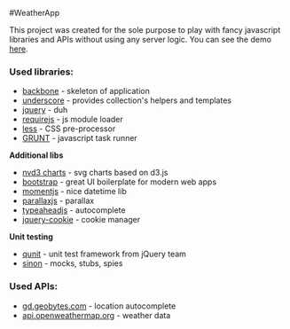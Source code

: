 #WeatherApp

This project was created for the sole purpose to play with fancy javascript libraries and APIs without using any server logic.
You can see the demo <a href="http://code.shkolovy.com/code/ui/weather-app/">here</a>.

### Used libraries:
* [backbone](http://backbonejs.org/) - skeleton of application 
* [underscore](http://underscorejs.org/) - provides collection's helpers and templates
* [jquery](http://jquery.com/) - duh
* [requirejs](http://requirejs.org/) - js module loader
* [less](http://lesscss.org/) - CSS pre-processor
* [GRUNT](http://gruntjs.com/) - javascript task runner

**Additional libs**
* [nvd3 charts](http://nvd3.org/) - svg charts based on d3.js
* [bootstrap](http://getbootstrap.com/) - great UI boilerplate for modern web apps
* [momentjs](http://momentjs.com/) - nice datetime lib
* [parallaxjs](http://matthew.wagerfield.com/parallax/) - parallax
* [typeaheadjs](http://twitter.github.io/typeahead.js/) - autocomplete
* [jquery-cookie](http://github.com/carhartl/jquery-cookie/) - cookie manager

**Unit testing**
* [qunit](http://qunitjs.com/) - unit test framework from jQuery team
* [sinon](http://sinonjs.org/) - mocks, stubs, spies

### Used APIs:
* [gd.geobytes.com](http://geobytes.com/) - location autocomplete
* [api.openweathermap.org](http://openweathermap.org/) - weather data